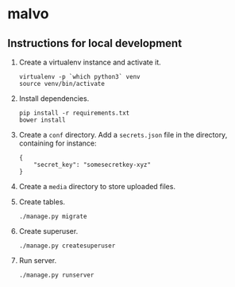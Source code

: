 # malvo## Instructions for local development1. Create a virtualenv instance and activate it.   ```   virtualenv -p `which python3` venv   source venv/bin/activate   ```2. Install dependencies.   ```   pip install -r requirements.txt   bower install   ```3. Create a `conf` directory. Add a `secrets.json` file in the directory, containing for instance:   ```   {       "secret_key": "somesecretkey-xyz"   }   ```4. Create a `media` directory to store uploaded files.5. Create tables.   ```   ./manage.py migrate   ```6. Create superuser.   ```   ./manage.py createsuperuser   ```7. Run server.   ```   ./manage.py runserver   ```